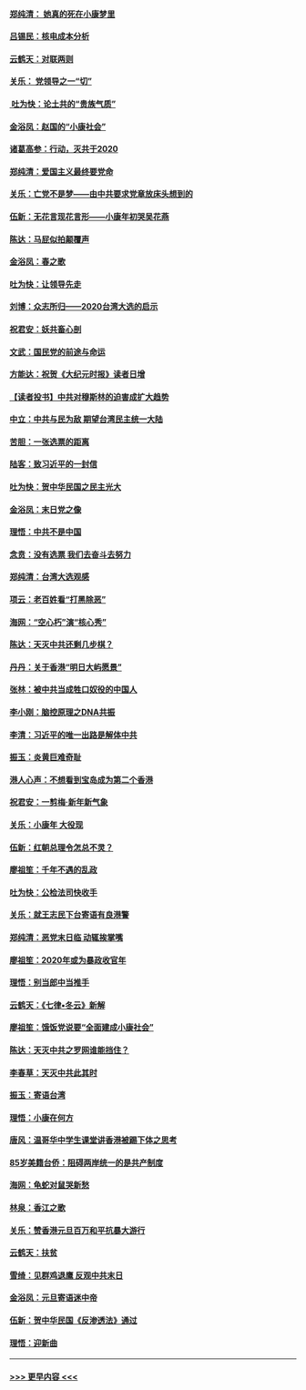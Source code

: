 #### [郑纯清： 她真的死在小康梦里](../pages/nsc993/n11806623.md?t=01210231) 
#### [吕锡民：核电成本分析](../pages/nsc993/n11806284.md?t=01210231) 
#### [云鹤天：对联两则](../pages/nsc993/n11805957.md?t=01210231) 
#### [关乐： 党领导之一“切”](../pages/nsc993/n11804505.md?t=01210231) 
#### [ 吐为快：论土共的“贵族气质”](../pages/nsc993/n11804490.md?t=01210231) 
#### [金浴凤：赵国的“小康社会”](../pages/nsc993/n11804452.md?t=01210231) 
#### [诸葛高参：行动，灭共于2020](../pages/nsc993/n11804120.md?t=01210231) 
#### [郑纯清：爱国主义最终要党命](../pages/nsc993/n11802197.md?t=01210231) 
#### [关乐：亡党不是梦——由中共要求党章放床头想到的](../pages/nsc993/n11802156.md?t=01210231) 
#### [伍新：无花言现花言形——小康年初哭吴花燕](../pages/nsc993/n11800044.md?t=01210231) 
#### [陈达：马屁似拍颠覆声](../pages/nsc993/n11800010.md?t=01210231) 
#### [金浴凤：春之歌](../pages/nsc993/n11797687.md?t=01210231) 
#### [吐为快：让领导先走](../pages/nsc993/n11797512.md?t=01210231) 
#### [刘博：众志所归——2020台湾大选的启示](../pages/nsc993/n11796878.md?t=01210231) 
#### [祝君安：妖共畜心剖](../pages/nsc993/n11794273.md?t=01210231) 
#### [文武：国民党的前途与命运](../pages/nsc993/n11794198.md?t=01210231) 
#### [方能达：祝贺《大纪元时报》读者日增](../pages/nsc993/n11793807.md?t=01210231) 
#### [【读者投书】中共对穆斯林的迫害成扩大趋势](../pages/nsc993/n11791371.md?t=01210231) 
#### [中立：中共与民为敌 期望台湾民主统一大陆](../pages/nsc993/n11790392.md?t=01210231) 
#### [苦胆：一张选票的距离](../pages/nsc993/n11788914.md?t=01210231) 
#### [陆客：致习近平的一封信](../pages/nsc993/n11788867.md?t=01210231) 
#### [吐为快：贺中华民国之民主光大](../pages/nsc993/n11788618.md?t=01210231) 
#### [金浴凤：末日党之像](../pages/nsc993/n11787475.md?t=01210231) 
#### [理悟：中共不是中国](../pages/nsc993/n11787463.md?t=01210231) 
#### [念贲：没有选票  我们去奋斗去努力](../pages/nsc993/n11787398.md?t=01210231) 
#### [郑纯清：台湾大选观感](../pages/nsc993/n11786210.md?t=01210231) 
#### [项云：老百姓看“打黑除恶”](../pages/nsc993/n11785398.md?t=01210231) 
#### [海网：“空心朽”演“核心秀”](../pages/nsc993/n11783874.md?t=01210231) 
#### [陈达：天灭中共还剩几步棋？](../pages/nsc993/n11783719.md?t=01210231) 
#### [丹丹：关于香港“明日大屿愿景”](../pages/nsc993/n11783273.md?t=01210231) 
#### [张林：被中共当成牲口奴役的中国人](../pages/nsc993/n11782397.md?t=01210231) 
#### [李小刚：脑控原理之DNA共振](../pages/nsc993/n11780962.md?t=01210231) 
#### [李清：习近平的唯一出路是解体中共](../pages/nsc993/n11780866.md?t=01210231) 
#### [振玉：炎黄巨难奇耻](../pages/nsc993/n11779632.md?t=01210231) 
#### [港人心声：不想看到宝岛成为第二个香港](../pages/nsc993/n11778817.md?t=01210231) 
#### [祝君安：一剪梅‧新年新气象](../pages/nsc993/n11776340.md?t=01210231) 
#### [关乐：小康年 大役现](../pages/nsc993/n11774213.md?t=01210231) 
#### [伍新：红朝总理令怎总不灵？](../pages/nsc993/n11770813.md?t=01210231) 
#### [廖祖笙：千年不遇的乱政](../pages/nsc993/n11770373.md?t=01210231) 
#### [吐为快：公检法司快收手](../pages/nsc993/n11770359.md?t=01210231) 
#### [关乐：就王志民下台寄语有良港警](../pages/nsc993/n11769903.md?t=01210231) 
#### [郑纯清：恶党末日临 动辄挨掌嘴](../pages/nsc993/n11769356.md?t=01210231) 
#### [廖祖笙：2020年或为暴政收官年](../pages/nsc993/n11768216.md?t=01210231) 
#### [理悟：别当郎中当推手](../pages/nsc993/n11768243.md?t=01210231) 
#### [云鹤天：《七律▪冬云》新解](../pages/nsc993/n11768204.md?t=01210231) 
#### [廖祖笙：饿饭党说要“全面建成小康社会”](../pages/nsc993/n11767482.md?t=01210231) 
#### [陈达：天灭中共之罗网谁能挡住？](../pages/nsc993/n11767465.md?t=01210231) 
#### [李春草：天灭中共此其时](../pages/nsc993/n11767452.md?t=01210231) 
#### [振玉：寄语台湾](../pages/nsc993/n11767432.md?t=01210231) 
#### [理悟：小康在何方](../pages/nsc993/n11767394.md?t=01210231) 
#### [唐风：温哥华中学生课堂讲香港被踢下体之思考](../pages/nsc993/n11766848.md?t=01210231) 
#### [85岁美籍台侨：阻碍两岸统一的是共产制度](../pages/nsc993/n11765043.md?t=01210231) 
#### [海网：龟蛇对鼠哭新愁](../pages/nsc993/n11764895.md?t=01210231) 
#### [林泉：香江之歌](../pages/nsc993/n11764415.md?t=01210231) 
#### [关乐：赞香港元旦百万和平抗暴大游行](../pages/nsc993/n11764382.md?t=01210231) 
#### [云鹤天：扶贫](../pages/nsc993/n11764245.md?t=01210231) 
#### [雪绮：见群鸡退鹰  反观中共末日](../pages/nsc993/n11762112.md?t=01210231) 
#### [金浴凤：元旦寄语迷中帝](../pages/nsc993/n11761788.md?t=01210231) 
#### [伍新：贺中华民国《反渗透法》通过](../pages/nsc993/n11761994.md?t=01210231) 
#### [理悟：迎新曲](../pages/nsc993/n11761152.md?t=01210231) 

----
#### [ >>> 更早内容 <<< ](../indexes/nsc993-earlier.md)
